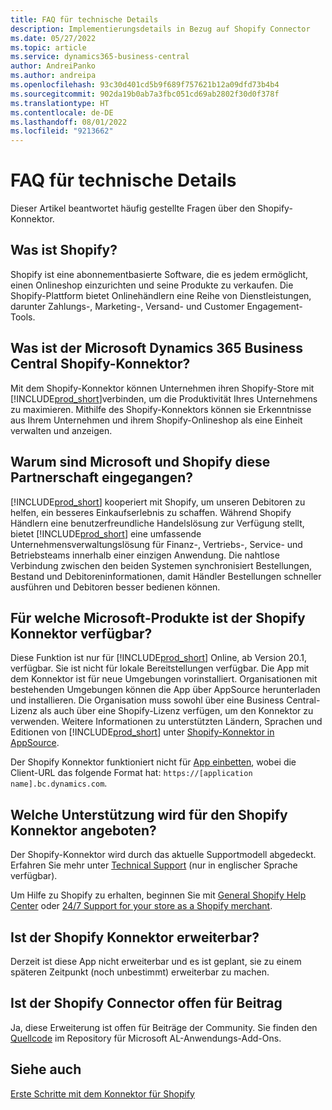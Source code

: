```yaml
---
title: FAQ für technische Details
description: Implementierungsdetails in Bezug auf Shopify Connector
ms.date: 05/27/2022
ms.topic: article
ms.service: dynamics365-business-central
author: AndreiPanko
ms.author: andreipa
ms.openlocfilehash: 93c30d401cd5b9f689f757621b12a09dfd73b4b4
ms.sourcegitcommit: 902da19b0ab7a3fbc051cd69ab2802f30d0f378f
ms.translationtype: HT
ms.contentlocale: de-DE
ms.lasthandoff: 08/01/2022
ms.locfileid: "9213662"
---
```

# <a name="faq-for-technical-details"></a>FAQ für technische Details

Dieser Artikel beantwortet häufig gestellte Fragen über den Shopify-Konnektor.

## <a name="what-is-shopify"></a>Was ist Shopify? 

Shopify ist eine abonnementbasierte Software, die es jedem ermöglicht, einen Onlineshop einzurichten und seine Produkte zu verkaufen. Die Shopify-Plattform bietet Onlinehändlern eine Reihe von Dienstleistungen, darunter Zahlungs-, Marketing-, Versand- und Customer Engagement-Tools. 

## <a name="what-is-the-microsoft-dynamics-365-business-central-shopify-connector"></a>Was ist der Microsoft Dynamics 365 Business Central Shopify-Konnektor? 

Mit dem Shopify-Konnektor können Unternehmen ihren Shopify-Store mit [!INCLUDE[prod_short](../includes/prod_short.md)]verbinden, um die Produktivität Ihres Unternehmens zu maximieren. Mithilfe des Shopify-Konnektors können sie Erkenntnisse aus Ihrem Unternehmen und ihrem Shopify-Onlineshop als eine Einheit verwalten und anzeigen. 

## <a name="why-did-microsoft-and-shopify-form-this-partnership"></a>Warum sind Microsoft und Shopify diese Partnerschaft eingegangen? 

[!INCLUDE[prod_short](../includes/prod_long.md)] kooperiert mit Shopify, um unseren Debitoren zu helfen, ein besseres Einkaufserlebnis zu schaffen. Während Shopify Händlern eine benutzerfreundliche Handelslösung zur Verfügung stellt, bietet [!INCLUDE[prod_short](../includes/prod_short.md)] eine umfassende Unternehmensverwaltungslösung für Finanz-, Vertriebs-, Service- und Betriebsteams innerhalb einer einzigen Anwendung. Die nahtlose Verbindung zwischen den beiden Systemen synchronisiert Bestellungen, Bestand und Debitoreninformationen, damit Händler Bestellungen schneller ausführen und Debitoren besser bedienen können.

## <a name="what-microsoft-products-is-the-shopify-connector-available-for"></a>Für welche Microsoft-Produkte ist der Shopify Konnektor verfügbar?

Diese Funktion ist nur für [!INCLUDE[prod_short](../includes/prod_short.md)] Online, ab Version 20.1, verfügbar. Sie ist nicht für lokale Bereitstellungen verfügbar. Die App mit dem Konnektor ist für neue Umgebungen vorinstalliert. Organisationen mit bestehenden Umgebungen können die App über AppSource herunterladen und installieren. Die Organisation muss sowohl über eine Business Central-Lizenz als auch über eine Shopify-Lizenz verfügen, um den Konnektor zu verwenden. Weitere Informationen zu unterstützten Ländern, Sprachen und Editionen von [!INCLUDE[prod_short](../includes/prod_short.md)] unter [Shopify-Konnektor in AppSource](https://go.microsoft.com/fwlink/?linkid=2196238).

Der Shopify Konnektor funktioniert nicht für [App einbetten](/dynamics365/business-central/dev-itpro/deployment/embed-app-overview), wobei die Client-URL das folgende Format hat: `https://[application name].bc.dynamics.com`. 

## <a name="what-support-is-offered-for-the-shopify-connector"></a>Welche Unterstützung wird für den Shopify Konnektor angeboten?

Der Shopify-Konnektor wird durch das aktuelle Supportmodell abgedeckt. Erfahren Sie mehr unter [Technical Support](/dynamics365/business-central/dev-itpro/administration//manage-technical-support) (nur in englischer Sprache verfügbar). 

Um Hilfe zu Shopify zu erhalten, beginnen Sie mit [General Shopify Help Center](https://help.shopify.com/) oder [24/7 Support for your store as a Shopify merchant](https://help.shopify.com/questions#/).

## <a name="is-the-shopify-connector-extensible"></a>Ist der Shopify Konnektor erweiterbar?

Derzeit ist diese App nicht erweiterbar und es ist geplant, sie zu einem späteren Zeitpunkt (noch unbestimmt) erweiterbar zu machen.

## <a name="is-the-shopify-connector-open-for-contribution"></a>Ist der Shopify Connector offen für Beitrag

Ja, diese Erweiterung ist offen für Beiträge der Community. Sie finden den [Quellcode](https://github.com/microsoft/ALAppExtensions/tree/main/Apps/W1/Shopify) im Repository für Microsoft AL-Anwendungs-Add-Ons.




## <a name="see-also"></a>Siehe auch

[Erste Schritte mit dem Konnektor für Shopify](get-started.md)  
